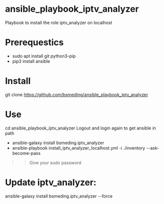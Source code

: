# ansible_playbook_iptv_analyzer
Playbook to install the role iptv_analyzer on localhost


# Prerequestics
* sudo apt install git python3-pip
* pip3 install ansible

# Install
git clone https://github.com/bsmeding/ansible_playbook_iptv_analyzer


# Use
cd ansible_playbook_iptv_analyzer
Logout and login again to get ansible in path
* ansible-galaxy install bsmeding.iptv_analyzer
* ansible-playbook install_iptv_analyzer_localhost.yml -i ./inventory --ask-become-pass

>> Give your sudo password

# Update iptv_analyzer:
ansible-galaxy install bsmeding.iptv_analyzer --force
